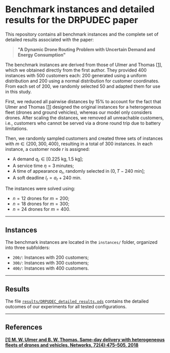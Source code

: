 # Benchmark instances and detailed results for the DRPUDEC paper

This repository contains all benchmark instances and the complete set of detailed results associated with the paper:

> **"A Dynamic Drone Routing Problem with Uncertain Demand and Energy Consumption"**

The benchmark instances are derived from those of Ulmer and Thomas [[1](#references)], which we obtained directly from the first author. They provided 400 instances with 500 customers each: 200 generated using a uniform distribution and 200 using a normal distribution for customer coordinates. From each set of 200, we randomly selected 50 and adapted them for use in this study.

First, we reduced all pairwise distances by 15% to account for the fact that Ulmer and Thomas [[1](#references)] designed the original instances for a heterogeneous fleet (drones and ground vehicles), whereas our model only considers drones. After scaling the distances, we removed all unreachable customers, i.e., customers who cannot be served via a drone round trip due to battery limitations.

Then, we randomly sampled customers and created three sets of instances with $m \in \{200, 300, 400\}$, resulting in a total of 300 instances. In each instance, a customer node $r$ is assigned:

- A demand $q_r \in [0.225\text{ kg}, 1.5\text{ kg}]$;
- A service time $\eta = 3$ minutes;
- A time of appearance $a_r$, randomly selected in $(0, T - 240\text{ min}]$;
- A soft deadline $l_r = a_r + 240\text{ min}$.

The instances were solved using:
- $n = 12$ drones for $m = 200$;
- $n = 18$ drones for $m = 300$;
- $n = 24$ drones for $m = 400$.

---

## Instances

The benchmark instances are located in the `instances/` folder, organized into three subfolders:
- `200/`: Instances with 200 customers;
- `300/`: Instances with 300 customers; 
- `400/`: Instances with 400 customers.

---

## Results

The file [`results/DRPUDEC_detailed_results.ods`](results/DRPUDEC_detailed_results.ods) contains the detailed outcomes of our experiments for all tested configurations.

---

## References

**[\[1\] M. W. Ulmer and B. W. Thomas. Same-day delivery with heterogeneous fleets of drones and vehicles. Networks, 72(4):475–505, 2018]( https://doi.org/10.1002/net.21855)**
